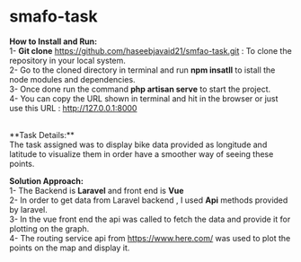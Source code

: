 # smafo-task

**How to Install and Run:**<br/>
1- **Git clone** https://github.com/haseebjavaid21/smfao-task.git : To clone the repository in your local system.<br/>
2- Go to the cloned directory in terminal and run **npm insatll** to istall the node modules and dependencies.<br/>
3- Once done run the command **php artisan serve** to start the project.<br/>
4- You can copy the URL shown in terminal and hit in the browser or just use this URL : http://127.0.0.1:8000<br/>

<br/>
**Task Details:**<br/>
The task assigned was to display bike data provided as longitude and latitude to visualize them in order have a smoother way of seeing these points. <br/>

**Solution Approach:**<br/>
1- The Backend is **Laravel** and front end is **Vue**<br/>
2- In order to get data from Laravel backend , I used **Api** methods provided by laravel.<br/>
3- In the vue front end the api was called to fetch the data and provide it for plotting on the graph.<br/>
4- The routing service api from https://www.here.com/  was used to plot the points on the map and display it.<br/>
